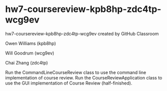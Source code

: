 # hw7-coursereview-kpb8hp-zdc4tp-wcg9ev
hw7-coursereview-kpb8hp-zdc4tp-wcg9ev created by GitHub Classroom

Owen Williams (kpb8hp)

Will Goodrum (wcg9ev)

Chai Zhang (zdc4tp)

Run the CommandLineCourseReview class to use the command line implementation of course review.
Run the CourseReviewApplication class to use the GUI implementation of Course Review (half-finished).
